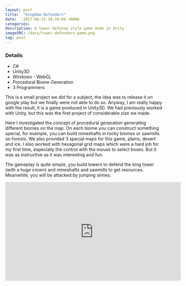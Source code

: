 ```yaml
---
layout: post
title:  "Kingdom Defenders"
date:   2017-06-15 18:29:09 +0000
categories:
description: A tower defense style game made in Unity
imageSRC: /data/tower-defenders-game.png
tag: post
---
```


### Details
* C#
* Unity3D
* Windows - WebGL
* Procedural Biome Generation
* 3 Programmers

This is a small project we did for a subject, the idea was to release it on google play but we finally were not able to do so. Anyway, I am really happy with the result, it is a game produced in Unity3D. We had previously worked with Unity, but this was the first project of considerable size we made.

Here I investigated the concept of procedural generation generating different biomes on the map. On each biome you can construct something special, for example, you can build mineshafts in rocky biomes or sawmills on forests. We also provided 3 special maps for this game, plains, desert and ice. I also worked with hexagonal grid maps which were a hard job for my first time, especially the control with the mouse to select boxes. But it was as instructive as it was interesting and fun. 

The gameplay is quite simple, you build towers to defend the king tower (with a huge crown) and mineshafts and sawmills to get resources. Meanwhile, you will be attacked by jumping slimes. 

<center>
<iframe width="560" height="315" src="https://www.youtube.com/embed/gf3ml1-neOk" frameborder="0" margin-left="auto" margin-right="auto" allow="accelerometer; autoplay; encrypted-media; gyroscope; picture-in-picture" allowfullscreen></iframe>
</center>

[KD-Game]: /data/tower-defenders-game.png